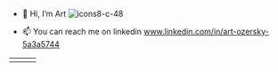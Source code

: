 - 👋 Hi, I’m Art
![icons8-c-48](https://github.com/WildandArt/WildandArt/assets/17566607/d4a50805-9129-4980-b7ba-14ffcc82ce11)

- 📫 You can reach me on linkedin www.linkedin.com/in/art-ozersky-5a3a5744

<!---
WildandArt/WildandArt is a ✨ special ✨ repository because its `README.md` (this file) appears on your GitHub profile.
You can click the Preview link to take a look at your changes.
--->



<table><tr>
<td valign="top" width="33%"></td>
<td valign="top" width="34%"></td>
<td valign="top" width="33%"></td>
</tr>
</table>
